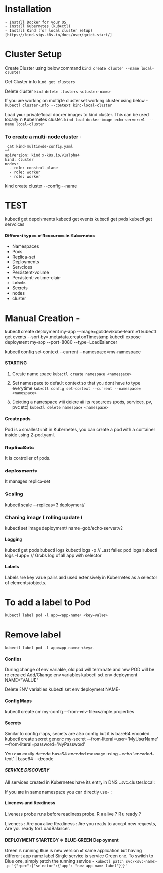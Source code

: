 # Installation
    - Install Docker for your OS
    - Install Kubernetes (kubectl)
    - Install Kind (for local cluster setup) [https://kind.sigs.k8s.io/docs/user/quick-start/]

# Cluster Setup
Create Cluster using below command
`kind create cluster --name local-cluster`

Get Cluster info
`kind get clusters`

Delete  cluster
`kind delete clusters <cluster-name>`

If you are working on multiple cluster set working cluster using below -
`kubectl cluster-info --context kind-local-cluster`

Load your private/local docker images to kind cluster. This can be used locally in Kubernetes cluster. 
`kind load docker-image echo-server:v1  --name local-cluster`

### To create a multi-node cluster -
```
 cat kind-multinode-config.yaml                                                                                    ─╯
apiVersion: kind.x-k8s.io/v1alpha4
kind: Cluster
nodes:
  - role: constrol-plane
  - role: worker
  - role: worker
```
kind create cluster --config <file> --name <name>

# TEST
kubectl get depolyments
kubectl get events
kubectl get pods
kubectl get servcices


#### Different types of Resources in Kubernetes
- Namespaces
- Pods
- Replica-set
- Deployments
- Servcices
- Persistent-volume
- Persistent-volume-claim
- Labels
- Secrets
- nodes
- cluster

# Manual Creation -
kubectl create deployment my-app --image=gobdev/kube-learn:v1
kubectl get events --sort-by=.metadata.creationTimestamp
kubectl expose deployment my-app --port=8080 --type=LoadBalancer

kubectl config set-context --current --namespace=my-namespace


#### STARTING 

1. Create name space
`kubectl create namespace <namespace>`

2. Set namespace to default context so that you dont have to type everytime
`kubectl config set-context --current --namespace=<namespace>`

3. Deleting a namespace will delete all its resources (pods, services, pv, pvc
   etc)
`kubectl delete namespace <namespace>`


#### Create pods
Pod is a smallest unit in Kubernetes, you can create a pod with a container
inside using 2-pod.yaml.

### ReplicaSets
It is controller of pods.

### deployments
It manages replica-set

### Scaling
kubectl scale --replicas=3 deployment/<deployment-name>

### Chaning image ( rolling update )
kubectl set image deployment/<deployment-name> name=gob/echo-server:v2 


#### Logging
kubectl get pods
kubectl logs <pod>
kubectl logs <pod> -p // Last failed pod logs
kubectl logs -l app=<app-selector> // Grabs log of all app with selector

#### Labels
Labels are key value pairs and used extensively in Kubernetes as a selector of
elements/objects.

# To add a label to Pod
`kubectl label pod -l app=<app-name> <key=value>`

# Remove label
`kubectl label pod -l app<app-name> <key>-`

#### Configs

During change of env variable, old pod will terminate and new POD will be re
created
Add/Change env variables
kubectl set env deployment <deployment-name> NAME="VALUE"

Delete ENV variables
kubectl set env deployment <deployment-name> NAME-

#### Config Maps
kubectl create  cm my-config --from-env-file=sample.properties


#### Secrets
Similar to config maps, secrets are also config but it is base64 encoded.
kubectl create secret generic my-secret --from-literal=user='MyUserName'
--from-literal=password='MyPassword'

You can easily decode base64 encoded message using -
echo 'encoded-text' | base64 --decode


##### SERVICE DISCOVERY
All services created in Kubernetes have its entry in DNS
<service-name>.<namespace>.svc.cluster.local:<port>

If you are in same namespace you can directly use-
<service-name>:<port>

#### Liveness and Readiness
Liveness probe runs before readiness probe.
R u alive ? R u ready ?

Liveness : Are you alive
Readiness : Are you ready to accept new requests, Are you ready for
LoadBalancer.

#### DEPLOYMENT STARTEGY => BLUE-GREEN Deployment
Green is running
Blue is new version of same application but having different app name label
Single service is service Green one.
To switch to Blue one, simply patch the running service -
`kubectl patch svc/<svc-name> -p '{"spec":{"selector":{"app": "new app name
label"}}}'`
